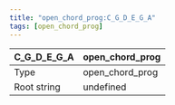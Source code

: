 ```yaml
---
title: "open_chord_prog:C_G_D_E_G_A"
tags: [open_chord_prog]
---
```


|C_G_D_E_G_A|open_chord_prog|
|---|---|
|Type|open_chord_prog|
|Root string|undefined|

